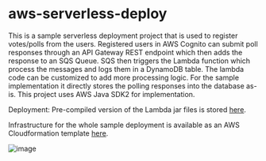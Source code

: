# aws-serverless-deploy

This is a sample serverless deployment project that is used to register votes/polls from the users. Registered users in AWS Cognito can submit poll responses through an API Gateway REST endpoint which then adds the response to an SQS Queue. SQS then triggers the Lambda function which process the messages and logs them in a DynamoDB table. The lambda code can be customized to add more processing logic. For the sample implementation it directly stores the polling responses into the database as-is. This project uses AWS Java SDK2 for implementation.

Deployment: Pre-compiled version of the Lambda jar files is stored [here](https://amal-aws-micro-cert.s3.amazonaws.com/lambdacode/user-voting-service-1.0.0.jar).

Infrastructure for the whole sample deployment is available as an AWS Cloudformation template [here](https://amal-aws-micro-cert.s3.amazonaws.com/cloudformation/FantasyGamesAPINew.template).


![image](https://github.com/aamalraj/aws-serverless-deploy/assets/44780732/52021d75-479d-4f98-913f-747196e4bc71)